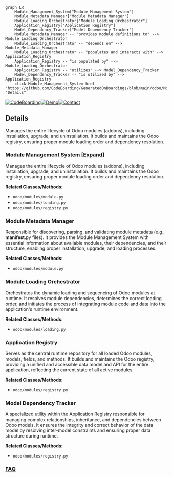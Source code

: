 ```mermaid
graph LR
    Module_Management_System["Module Management System"]
    Module_Metadata_Manager["Module Metadata Manager"]
    Module_Loading_Orchestrator["Module Loading Orchestrator"]
    Application_Registry["Application Registry"]
    Model_Dependency_Tracker["Model Dependency Tracker"]
    Module_Metadata_Manager -- "provides module definitions to" --> Module_Loading_Orchestrator
    Module_Loading_Orchestrator -- "depends on" --> Module_Metadata_Manager
    Module_Loading_Orchestrator -- "populates and interacts with" --> Application_Registry
    Application_Registry -- "is populated by" --> Module_Loading_Orchestrator
    Application_Registry -- "utilizes" --> Model_Dependency_Tracker
    Model_Dependency_Tracker -- "is utilized by" --> Application_Registry
    click Module_Management_System href "https://github.com/CodeBoarding/GeneratedOnBoardings/blob/main/odoo/Module_Management_System.md" "Details"
```

[![CodeBoarding](https://img.shields.io/badge/Generated%20by-CodeBoarding-9cf?style=flat-square)](https://github.com/CodeBoarding/CodeBoarding)[![Demo](https://img.shields.io/badge/Try%20our-Demo-blue?style=flat-square)](https://www.codeboarding.org/demo)[![Contact](https://img.shields.io/badge/Contact%20us%20-%20contact@codeboarding.org-lightgrey?style=flat-square)](mailto:contact@codeboarding.org)

## Details

Manages the entire lifecycle of Odoo modules (addons), including installation, upgrade, and uninstallation. It builds and maintains the Odoo registry, ensuring proper module loading order and dependency resolution.

### Module Management System [[Expand]](./Module_Management_System.md)
Manages the entire lifecycle of Odoo modules (addons), including installation, upgrade, and uninstallation. It builds and maintains the Odoo registry, ensuring proper module loading order and dependency resolution.


**Related Classes/Methods**:

- `odoo/modules/module.py`
- `odoo/modules/loading.py`
- `odoo/modules/registry.py`


### Module Metadata Manager
Responsible for discovering, parsing, and validating module metadata (e.g., __manifest__.py files). It provides the Module Management System with essential information about available modules, their dependencies, and their structure, enabling proper installation, upgrade, and loading processes.


**Related Classes/Methods**:

- `odoo/modules/module.py`


### Module Loading Orchestrator
Orchestrates the dynamic loading and sequencing of Odoo modules at runtime. It resolves module dependencies, determines the correct loading order, and initiates the process of integrating module code and data into the application's runtime environment.


**Related Classes/Methods**:

- `odoo/modules/loading.py`


### Application Registry
Serves as the central runtime repository for all loaded Odoo modules, models, fields, and methods. It builds and maintains the Odoo registry, providing a unified and accessible data model and API for the entire application, reflecting the current state of all active modules.


**Related Classes/Methods**:

- `odoo/modules/registry.py`


### Model Dependency Tracker
A specialized utility within the Application Registry responsible for managing complex relationships, inheritance, and dependencies between Odoo models. It ensures the integrity and correct behavior of the data model by resolving inter-model constraints and ensuring proper data structure during runtime.


**Related Classes/Methods**:

- `odoo/modules/registry.py`




### [FAQ](https://github.com/CodeBoarding/GeneratedOnBoardings/tree/main?tab=readme-ov-file#faq)